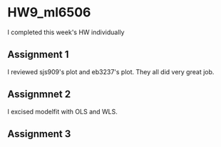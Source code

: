 # HW9_ml6506
I completed this week's HW individually

## Assignment 1
I reviewed sjs909's plot and eb3237's plot. They all did very great job.

## Assignmnet 2
I excised modelfit with OLS and WLS.

## Assignment 3 
